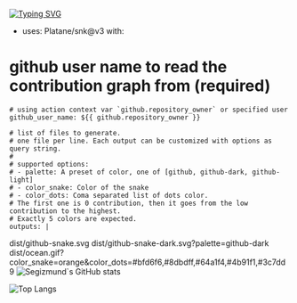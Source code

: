 [![Typing SVG](https://readme-typing-svg.herokuapp.com?color=%2336BCF7&lines=Здарова)](https://git.io/typing-svg)

- uses: Platane/snk@v3
  with:
 # github user name to read the contribution graph from (**required**)
    # using action context var `github.repository_owner` or specified user
    github_user_name: ${{ github.repository_owner }}

    # list of files to generate.
    # one file per line. Each output can be customized with options as query string.
    #
    # supported options:
    # - palette: A preset of color, one of [github, github-dark, github-light]
    # - color_snake: Color of the snake
    # - color_dots: Coma separated list of dots color.
    # The first one is 0 contribution, then it goes from the low contribution to the highest.
    # Exactly 5 colors are expected.
    outputs: |
 dist/github-snake.svg
 dist/github-snake-dark.svg?palette=github-dark
 dist/ocean.gif?color_snake=orange&color_dots=#bfd6f6,#8dbdff,#64a1f4,#4b91f1,#3c7dd9
![Segizmund`s GitHub stats](https://github-readme-stats.vercel.app/api?username=Segizmund&show_icons=true&theme=radical)

![Top Langs](https://github-readme-stats.vercel.app/api/top-langs/?username=Segizmund&theme=tokyonight&layout=compact)

